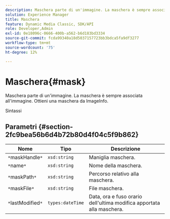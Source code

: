```yaml
---
description: Maschera parte di un'immagine. La maschera è sempre associata all'immagine. Ottieni una maschera da ImageInfo.
solution: Experience Manager
title: Maschera
feature: Dynamic Media Classic, SDK/API
role: Developer,Admin
exl-id: 0e18096c-0666-400b-a562-b6d183bd3334
source-git-commit: fcda99340a18d5037157723bb3bdca5fa9df3277
workflow-type: tm+mt
source-wordcount: '75'
ht-degree: 12%

---
```


# Maschera{#mask}

Maschera parte di un&#39;immagine. La maschera è sempre associata all&#39;immagine. Ottieni una maschera da ImageInfo.

Sintassi

## Parametri {#section-2fc9bea56b6d4b72b80d4f04c5f9b862}

| Nome | Tipo | Descrizione |
|---|---|---|
| `*`maskHandle`*` | `xsd:string` | Maniglia maschera. |
| `*`name`*` | `xsd:string` | Nome della maschera. |
| `*`maskPath`*` | `xsd:string` | Percorso relativo alla maschera. |
| `*`maskFile`*` | `xsd:string` | File maschera. |
| `*`lastModified`*` | `types:dateTime` | Data, ora e fuso orario dell&#39;ultima modifica apportata alla maschera. |
